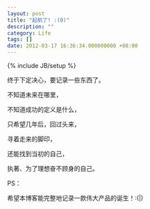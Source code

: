 ```yaml
---
layout: post
title: "起航了! :(0)"
description: ""
category: Life
tags: []
date: 2012-03-17 16:36:34.000000000 +08:00
---
```

{% include JB/setup %}

终于下定决心，要记录一些东西了。

不知道未来在哪里，

不知道成功的定义是什么，

只希望几年后，回过头来，

寻着走来的脚印，

还能找到当初的自己，

执著、为了理想奋不顾身的自己。


PS：

希望本博客能完整地记录一款伟大产品的诞生！:(|)
